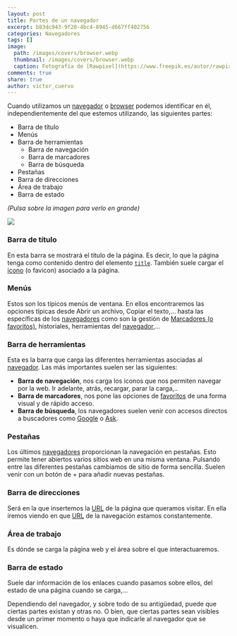 ```yaml
---
layout: post
title: Partes de un navegador
excerpt: b83dc943-9f20-4bc4-8945-d667ff402756
categories: Navegadores
tags: []
image:
  path: /images/covers/browser.webp
  thumbnail: /images/covers/browser.webp
  caption: Fotografía de [Rawpixel](https://www.freepik.es/autor/rawpixel-com)
comments: true
share: true
author: victor_cuervo
---
```


Cuando utilizamos un [navegador](https://www.ayudaenlaweb.com/navegadores/que-es-un-navegador/) o [browser](https://www.ayudaenlaweb.com/navegadores/que-es-un-navegador/) podemos identificar en él, independientemente del que estemos utilizando, las siguientes partes:

- Barra de título
- Menús
- Barra de herramientas
	- Barra de navegación
	- Barra de marcadores
	- Barra de búsqueda
- Pestañas
- Barra de direcciones
- Área de trabajo
- Barra de estado

_(Pulsa sobre la imagen para verlo en grande)_


![](https://www.ayudaenlaweb.com/wp-content/uploads/2009/07/partes_de_un_navegador-300x177.png)


### Barra de título


En esta barra se mostrará el título de la página. Es decir, lo que la página tenga como contenido dentro del elemento [`title`](https://w3api.com/HTML/title/). También suele cargar el [icono](https://lineadecodigo.com/html/icono-en-la-barra-de-navegacion/) (o favicon) asociado a la página.


### Menús


Estos son los típicos menús de ventana. En ellos encontraremos las opciones típicas desde Abrir un archivo, Copiar el texto,… hasta las específicas de los [navegadores](https://www.ayudaenlaweb.com/navegadores/que-es-un-navegador/) como son la gestión de [Marcadores (o favoritos)](https://www.ayudaenlaweb.com/navegadores/que-son-los-favoritos-en-un-navegador/), historiales, herramientas del [navegador](https://www.ayudaenlaweb.com/navegadores/que-es-un-navegador/),…


### Barra de herramientas


Esta es la barra que carga las diferentes herramientas asociadas al [navegador](https://www.ayudaenlaweb.com/navegadores/que-es-un-navegador/). Las más importantes suelen ser las siguientes:

- **Barra de navegación**, nos carga los iconos que nos permiten navegar por la web. Ir adelante, atrás, recargar, parar la carga,..
- **Barra de marcadores**, nos pone las opciones de [favoritos](https://www.ayudaenlaweb.com/navegadores/que-son-los-favoritos-en-un-navegador/) de una forma visual y de rápido acceso.
- **Barra de búsqueda**, los navegadores suelen venir con accesos directos a buscadores como [Google](http://www.google.com/) o [Ask](http://www.ask.com/).

### Pestañas


Los últimos [navegadores](https://www.ayudaenlaweb.com/navegadores/que-es-un-navegador/) proporcionan la navegación en pestañas. Esto permite tener abiertos varios sitios web en una misma ventana. Pulsando entre las diferentes pestañas cambiamos de sitio de forma sencilla. Suelen venir con un botón de + para añadir nuevas pestañas.


### Barra de direcciones


Será en la que insertemos la [URL](https://www.ayudaenlaweb.com/internet-basico/que-es-la-url/) de la página que queramos visitar. En ella iremos viendo en que [URL](https://www.ayudaenlaweb.com/internet-basico/que-es-la-url/) de la navegación estamos constantemente.


### Área de trabajo


Es dónde se carga la página web y el área sobre el que interactuaremos.


### Barra de estado


Suele dar información de los enlaces cuando pasamos sobre ellos, del estado de una página cuando se carga,…


Dependiendo del navegador, y sobre todo de su antigüedad, puede que ciertas partes existan y otras no. O bien, que ciertas partes sean visibles desde un primer momento o haya que indicarle al navegador que se visualicen.


